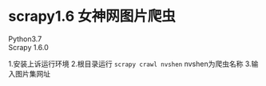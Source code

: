 # scrapy1.6 女神网图片爬虫
Python3.7  
Scrapy 1.6.0

1.安装上诉运行环境
2.根目录运行 `scrapy crawl nvshen`  nvshen为爬虫名称
3.输入图片集网址
